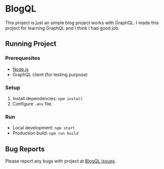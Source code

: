 # BlogQL
This project is just an simple blog project works with GraphQL. I made this project for learning GraphQL and I think I had good job.

## Running Project

### Prerequesites
- [Node.js](https://nodejs.dev/)
- GraphQL client (for testing purpose)

### Setup
1. Install dependencies: `npm install`
2. Configure `.env` file.


### Run
- Local development: `npm start`
- Production build: `npm run build`

## Bug Reports
Please report any bugs with project at [BlogQL Issues](https://github.com/firatcanulukaya/blogql-client/issues/new).
